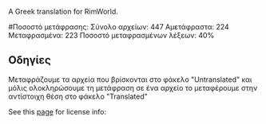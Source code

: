 A Greek translation for RimWorld.

#Ποσοστό μετάφρασης:
Σύνολο αρχείων: 447
Αμετάφραστα: 224
Μεταφρασμένα: 223
Ποσοστό μεταφρασμένων λέξεων: 40%

## Οδηγίες
Μεταφράζουμε τα αρχεία που βρίσκονται στο φάκελο "Untranslated" και μόλις ολοκληρώσουμε τη μετάφραση σε ένα αρχείο το μεταφέρουμε στην αντίστοιχη θέση στο φάκελο "Translated"


See this [page](http://ludeon.com/forums/index.php?topic=2933.0) for license info:
